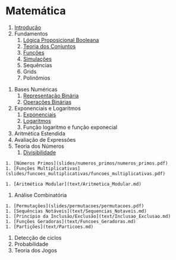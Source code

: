 Matemática
==========

1. [Introdução](slides/intro/intro.pdf)
1. Fundamentos
    1. [Lógica Proposicional Booleana](slides/logica_booleana/logica_booleana.pdf)
    1. [Teoria dos Conjuntos](slides/teoria_dos_conjutos/teoria_dos_conjuntos.pdf)
    1. [Funções](slides/funcoes/funcoes.pdf)
    1. [Simulações](slides/simulacoes/simulacoes.pdf)
    1. Sequências
    1. Grids
    1. Polinômios
<!-- Algoritmo de Horner -->
1. Bases Numéricas
    1. [Representação Binária](slides/representacao_binaria/representacao_binaria.pdf)
    1. [Operações Binárias](slides/operacoes_binarias/operacoes_binarias.pdf)
1. Exponenciais e Logaritmos
    1. [Exponenciais](slides/exponenciais/exponenciais.pdf)
    1. [Logaritmos](slides/logaritmos/logaritmos.pdf)
    1. Função logaritmo e função exponecial
1. Aritmética Estendida
1. Avaliação de Expressões
1. Teoria dos Números
    1. [Divisibilidade](slides/divisibilidade/divisibilidade.pdf)
<!-- Separar a parte das equações diofantinas e inserir a parte soluções naturais (conjunto das lacunas) -->
    1. [Números Primos](slides/numeros_primos/numeros_primos.pdf)
    1. [Funções Multiplicativas](slides/funcoes_multiplicativas/funcoes_multiplicativas.pdf)
<!-- Adicionar a função de Möbius -->
    1. [Aritmética Modular](text/Aritmetica_Modular.md)
<!-- Adicionar o teste de Miller-Rabin para primalidade -->
1. Análise Combinatória
<!-- Adicionar texto sobre decomposição de permutações, ciclos, paridade de permutação, composição de permutações -->
    1. [Permutações](slides/permutacoes/permutacoes.pdf)
    1. [Sequências Notáveis](text/Sequencias_Notaveis.md)
    1. [Princípio da Inclusão/Exclusão](text/Inclusao_Exclusao.md)
    1. [Funções Geradoras](text/Funcoes_Geradoras.md)
    1. [Partições](text/Particoes.md)
1. Detecção de ciclos
1. Probabilidade
1. Teoria dos Jogos
